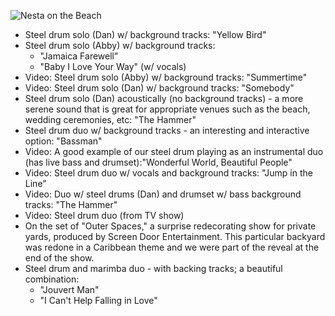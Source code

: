  
![Nesta on the Beach](/images/index/9-sm.jpg)

- Steel drum solo (Dan) w/ background tracks: "Yellow Bird"
- Steel drum solo (Abby) w/ background tracks:
  - "Jamaica Farewell"
  - "Baby I Love Your Way" (w/ vocals)  
- Video: Steel drum solo (Abby) w/ background tracks: "Summertime"
- Video: Steel drum solo (Dan) w/ background tracks: "Somebody"
- Steel drum solo (Dan) acoustically (no background tracks) - a more serene sound that is great for appropriate venues such as the beach, wedding ceremonies, etc: "The Hammer"
- Steel drum duo w/ background tracks - an interesting and interactive option: "Bassman"
- Video: A good example of our steel drum playing as an instrumental duo (has live bass and drumset):"Wonderful World, Beautiful People"
- Video: Steel drum duo w/ vocals and background tracks: "Jump in the Line"
- Video: Duo w/ steel drums (Dan) and drumset w/ bass background tracks: "The Hammer"
- Video: Steel drum duo (from TV show) 
- On the set of "Outer Spaces," a surprise redecorating show for private yards, produced by Screen Door Entertainment. This particular backyard was redone in a Caribbean theme and we were part of the reveal at the end of the show. 
- Steel drum and marimba duo - with backing tracks; a beautiful combination:
  - "Jouvert Man"
  - "I Can't Help Falling in Love"


